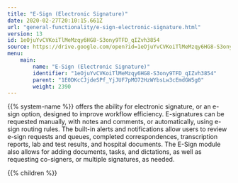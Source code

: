 ```yaml
---
title: "E-Sign (Electronic Signature)"
date: 2020-02-27T20:10:15.661Z
url: "general-functionality/e-sign-electronic-signature.html"
version: 13
id: 1eOjuYvCVKoiTlMeMzqy6HG8-S3ony9TFD_qIZvh3854
source: https://drive.google.com/open?id=1eOjuYvCVKoiTlMeMzqy6HG8-S3ony9TFD_qIZvh3854
menu:
    main:
        name: "E-Sign (Electronic Signature)"
        identifier: "1eOjuYvCVKoiTlMeMzqy6HG8-S3ony9TFD_qIZvh3854"
        parent: "1E0DKcCJjdeSPf_YjJUF7pMO72HzWYbsLw3cEmdGW5g0"
        weight: 2390
---
```









{{% system-name %}} offers the ability for electronic signature, or an e-sign option, designed to improve workflow efficiency. E-signatures can be requested manually, with notes and comments, or automatically, using e-sign routing rules. The built-in alerts and notifications allow users to review e-sign requests and queues, completed correspondences, transcription reports, lab and test results, and hospital documents. The E-Sign module also allows for adding documents, tasks, and dictations, as well as requesting co-signers, or multiple signatures, as needed.







{{% children %}}

